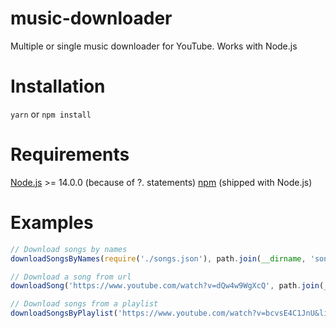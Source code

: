 # music-downloader
Multiple or single music downloader for YouTube. Works with Node.js

# Installation
`yarn` or `npm install`

# Requirements
[Node.js](https://nodejs.org) >= 14.0.0 (because of ?. statements)
[npm](https://npmjs.com) (shipped with Node.js)

# Examples
```js
// Download songs by names
downloadSongsByNames(require('./songs.json'), path.join(__dirname, 'songs'));

// Download a song from url
downloadSong('https://www.youtube.com/watch?v=dQw4w9WgXcQ', path.join(__dirname, 'songs'))

// Download songs from a playlist
downloadSongsByPlaylist('https://www.youtube.com/watch?v=bcvsE4C1JnU&list=OLAK5uy_mfK2qSpeFQVXAGuKwBCIg49bd-jCvNoSY', path.join(__dirname, 'songs'));
```